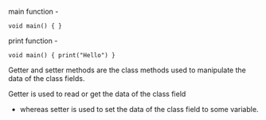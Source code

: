 main function -

`void main() { }`

print function - 


 `void main() {
  print("Hello")
}`


Getter and setter methods are the class methods used to manipulate the data of the class fields.

Getter is used to read or get the data of the class field 
- whereas setter is used to set the data of the class field to some variable.
